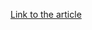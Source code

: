 [Link to the article](https://www.sentinelone.com/labs/wastedlocker-ransomware-abusing-ads-and-ntfs-file-attributes/)
